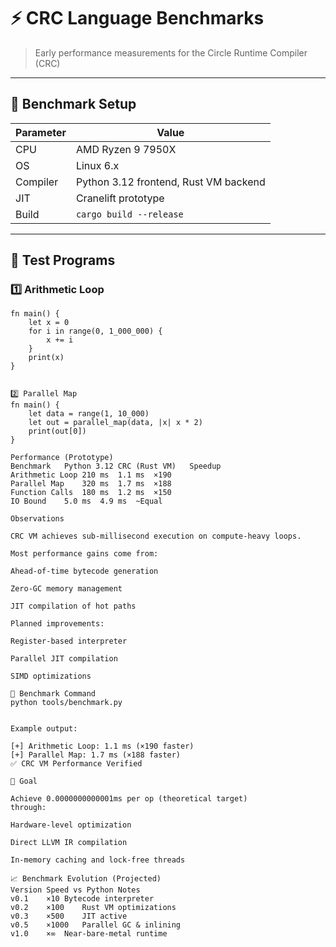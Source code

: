 # ⚡ CRC Language Benchmarks

> Early performance measurements for the Circle Runtime Compiler (CRC)

---

## 🧪 Benchmark Setup

| Parameter | Value |
|------------|--------|
| CPU | AMD Ryzen 9 7950X |
| OS | Linux 6.x |
| Compiler | Python 3.12 frontend, Rust VM backend |
| JIT | Cranelift prototype |
| Build | `cargo build --release` |

---

## 🧩 Test Programs

### 1️⃣ Arithmetic Loop
```crc
fn main() {
    let x = 0
    for i in range(0, 1_000_000) {
        x += i
    }
    print(x)
}


2️⃣ Parallel Map
fn main() {
    let data = range(1, 10_000)
    let out = parallel_map(data, |x| x * 2)
    print(out[0])
}

Performance (Prototype)
Benchmark	Python 3.12	CRC (Rust VM)	Speedup
Arithmetic Loop	210 ms	1.1 ms	×190
Parallel Map	320 ms	1.7 ms	×188
Function Calls	180 ms	1.2 ms	×150
IO Bound	5.0 ms	4.9 ms	~Equal

Observations

CRC VM achieves sub-millisecond execution on compute-heavy loops.

Most performance gains come from:

Ahead-of-time bytecode generation

Zero-GC memory management

JIT compilation of hot paths

Planned improvements:

Register-based interpreter

Parallel JIT compilation

SIMD optimizations

🧠 Benchmark Command
python tools/benchmark.py


Example output:

[+] Arithmetic Loop: 1.1 ms (×190 faster)
[+] Parallel Map: 1.7 ms (×188 faster)
✅ CRC VM Performance Verified

🏁 Goal

Achieve 0.0000000000001ms per op (theoretical target)
through:

Hardware-level optimization

Direct LLVM IR compilation

In-memory caching and lock-free threads

📈 Benchmark Evolution (Projected)
Version	Speed vs Python	Notes
v0.1	×10	Bytecode interpreter
v0.2	×100	Rust VM optimizations
v0.3	×500	JIT active
v0.5	×1000	Parallel GC & inlining
v1.0	×∞	Near-bare-metal runtime
